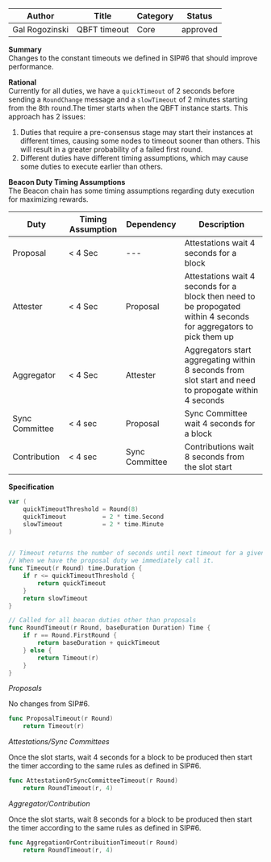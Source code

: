 | Author         | Title                 | Category | Status   |
| -------------- | --------------------- | -------- | -------- |
| Gal Rogozinski |  QBFT timeout | Core     | approved |


**Summary**  
Changes to the constant timeouts we defined in SIP#6 that should improve performance. 

**Rational**  
Currently for all duties, we have a `quickTimeout` of 2 seconds before sending a `RoundChange` message and a `slowTimeout` of 2 minutes starting from the 8th round.The timer starts when the QBFT instance starts. This approach has 2 issues:

1. Duties that require a pre-consensus stage may start their instances at different times, causing some nodes to timeout sooner than others. This will result in a greater probability of a failed first round.
2. Different duties have different timing assumptions, which may cause some duties to execute earlier than others.



**Beacon Duty Timing Assumptions**  
The Beacon chain has some timing assumptions regarding duty execution for maximizing rewards.

| Duty           | Timing Assumption | Dependency     | Description                                                                                                         |
| -------------- | ----------------- | -------------- | ------------------------------------------------------------------------------------------------------------------- |
| Proposal       | < 4 Sec           | ---            | Attestations wait 4 seconds for a block                                                                             |
| Attester       | < 4 Sec           | Proposal       | Attestations wait 4 seconds for a block then need to be propogated within 4 seconds for aggregators to pick them up |
| Aggregator     | < 4 Sec           | Attester       | Aggregators start aggregating within 8 seconds from slot start and need to propogate within 4 seconds               |
| Sync Committee | < 4 sec           | Proposal       | Sync Committee wait 4 seconds for a block                                                                           |
| Contribution   | < 4 sec           | Sync Committee | Contributions wait 8 seconds from the slot start                                                                    |

        

**Specification** 

```go
var (
    quickTimeoutThreshold = Round(8)
    quickTimeout          = 2 * time.Second
    slowTimeout           = 2 * time.Minute
)


// Timeout returns the number of seconds until next timeout for a given round.
// When we have the proposal duty we immediately call it.
func Timeout(r Round) time.Duration {
    if r <= quickTimeoutThreshold {
        return quickTimeout
    }
    return slowTimeout
}

// Called for all beacon duties other than proposals
func RoundTimeout(r Round, baseDuration Duration) Time {
    if r == Round.FirstRound {
        return baseDuration + quickTimeout
    } else {
        return Timeout(r)
    }
}
```

*Proposals*

No changes from SIP#6.

```go
func ProposalTimeout(r Round)
    return Timeout(r)
```

*Attestations/Sync Committees*

Once the slot starts, wait 4 seconds for a block to be produced then start the timer according to the same rules as defined in SIP#6.

```go
func AttestationOrSyncCommitteeTimeout(r Round)
    return RoundTimeout(r, 4)
```

*Aggregator/Contribution*

Once the slot starts, wait 8 seconds for a block to be produced then start the timer according to the same rules as defined in SIP#6.

```go
func AggregationOrContribuitionTimeout(r Round)
    return RoundTimeout(r, 4)
```